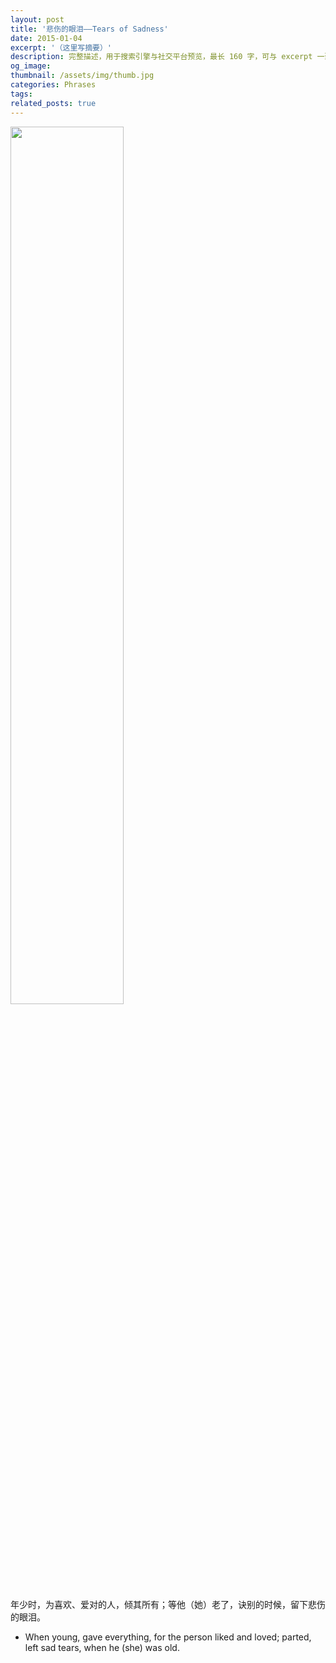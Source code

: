 ```yaml
---
layout: post
title: '悲伤的眼泪——Tears of Sadness'
date: 2015-01-04
excerpt: '（这里写摘要）'
description: 完整描述，用于搜索引擎与社交平台预览，最长 160 字，可与 excerpt 一致
og_image: 
thumbnail: /assets/img/thumb.jpg
categories: Phrases
tags: 
related_posts: true
---
```


<img src="{{ '/assets/img/blog/xxxxxxxx' | relative_url }}" style="width:60%;">

年少时，为喜欢、爱对的人，倾其所有；等他（她）老了，诀别的时候，留下悲伤的眼泪。

- When young, gave everything, for the person liked and loved; parted, left sad tears, when he (she) was old.